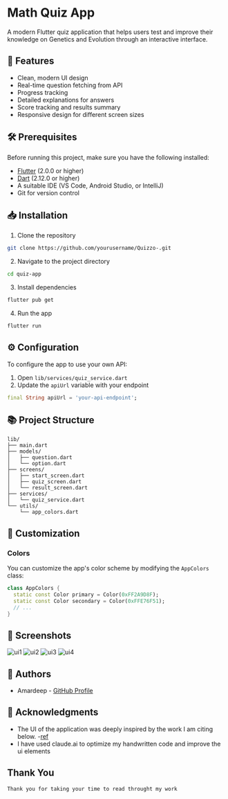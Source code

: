 # Math Quiz App

A modern Flutter quiz application that helps users test and improve their knowledge on Genetics and Evolution  through an interactive interface.

## 📱 Features

- Clean, modern UI design
- Real-time question fetching from API
- Progress tracking
- Detailed explanations for answers
- Score tracking and results summary
- Responsive design for different screen sizes

## 🛠️ Prerequisites

Before running this project, make sure you have the following installed:
- [Flutter](https://flutter.dev/docs/get-started/install) (2.0.0 or higher)
- [Dart](https://dart.dev/get-dart) (2.12.0 or higher)
- A suitable IDE (VS Code, Android Studio, or IntelliJ)
- Git for version control

## 📥 Installation

1. Clone the repository
```bash
git clone https://github.com/yourusername/Quizzo-.git
```

2. Navigate to the project directory
```bash
cd quiz-app
```

3. Install dependencies
```bash
flutter pub get
```

4. Run the app
```bash
flutter run
```

## ⚙️ Configuration

To configure the app to use your own API:
1. Open `lib/services/quiz_service.dart`
2. Update the `apiUrl` variable with your endpoint
```dart
final String apiUrl = 'your-api-endpoint';
```

## 📚 Project Structure

```
lib/
├── main.dart
├── models/
│   ├── question.dart
│   └── option.dart
├── screens/
│   ├── start_screen.dart
│   ├── quiz_screen.dart
│   └── result_screen.dart
├── services/
│   └── quiz_service.dart
└── utils/
    └── app_colors.dart
```

## 🎨 Customization

### Colors
You can customize the app's color scheme by modifying the `AppColors` class:
```dart
class AppColors {
  static const Color primary = Color(0xFF2A9D8F);
  static const Color secondary = Color(0xFFE76F51);
  // ...
}
```

## 📱 Screenshots

![ui1](https://github.com/Amar033/Quizzo-/blob/main/ui%20output/1.jpeg)
![ui2](https://github.com/Amar033/Quizzo-/blob/main/ui%20output/2.jpeg)
![ui3](https://github.com/Amar033/Quizzo-/blob/main/ui%20output/3.jpeg)
![ui4](https://github.com/Amar033/Quizzo-/blob/main/ui%20output/4.jpeg)


## 👥 Authors

- Amardeep - [GitHub Profile](https://github.com/Amar033)

## 🙏 Acknowledgments

- The UI of the application was deeply inspired by the work I am citing below.
-[ref](https://in.pinterest.com/pin/425168021077168379/)
- I have used claude.ai to optimize my handwritten code and improve the ui elements


## Thank You 
```Thank you
Thank you for taking your time to read throught my work
```
